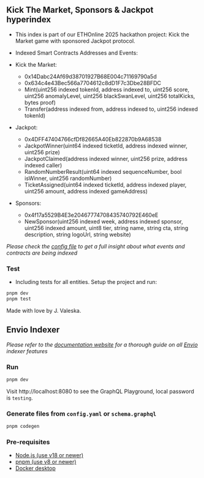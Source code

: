## Kick The Market, Sponsors & Jackpot hyperindex

- This index is part of our ETHOnline 2025 hackathon project: Kick the Market game with sponsored Jackpot protocol.

- Indexed Smart Contracts Addresses and Events:
 - Kick the Market:
    - 0x14Dabc24Af69d38701927B68E004c71169790a5d
    - 0x634c4e43Bec566a7704612c8dD1F7c3Dbe28BFDC
    - Mint(uint256 indexed tokenId, address indexed to, uint256 score, uint256 anomalyLevel, uint256 blackSwanLevel, uint256 totalKicks, bytes proof)
    - Transfer(address indexed from, address indexed to, uint256 indexed tokenId)    
 - Jackpot:
    - 0x4DFF47404766cfDf82665A40Eb822870b9A68538
    - JackpotWinner(uint64 indexed ticketId, address indexed winner, uint256 prize)
    - JackpotClaimed(address indexed winner, uint256 prize, address indexed caller)
    - RandomNumberResult(uint64 indexed sequenceNumber, bool isWinner, uint256 randomNumber)
    - TicketAssigned(uint64 indexed ticketId, address indexed player, uint256 amount, address indexed gameAddress)
 - Sponsors:
    - 0x4f17a5529B4E3e20467774708435740792E460eE
    - NewSponsor(uint256 indexed week, address indexed sponsor, uint256 indexed amount, uint8 tier, string name, string cta, string description, string logoUrl, string website)

*Please check the [config file](./config.yaml) to get a full insight about what events and contracts are being indexed*

### Test

- Including tests for all entities. Setup the project and run:

```bash
pnpm dev
pnpm test
```

Made with love by J. Valeska.

## Envio Indexer

*Please refer to the [documentation website](https://docs.envio.dev) for a thorough guide on all [Envio](https://envio.dev) indexer features*

### Run

```bash
pnpm dev
```

Visit http://localhost:8080 to see the GraphQL Playground, local password is `testing`.

### Generate files from `config.yaml` or `schema.graphql`

```bash
pnpm codegen
```

### Pre-requisites

- [Node.js (use v18 or newer)](https://nodejs.org/en/download/current)
- [pnpm (use v8 or newer)](https://pnpm.io/installation)
- [Docker desktop](https://www.docker.com/products/docker-desktop/)
